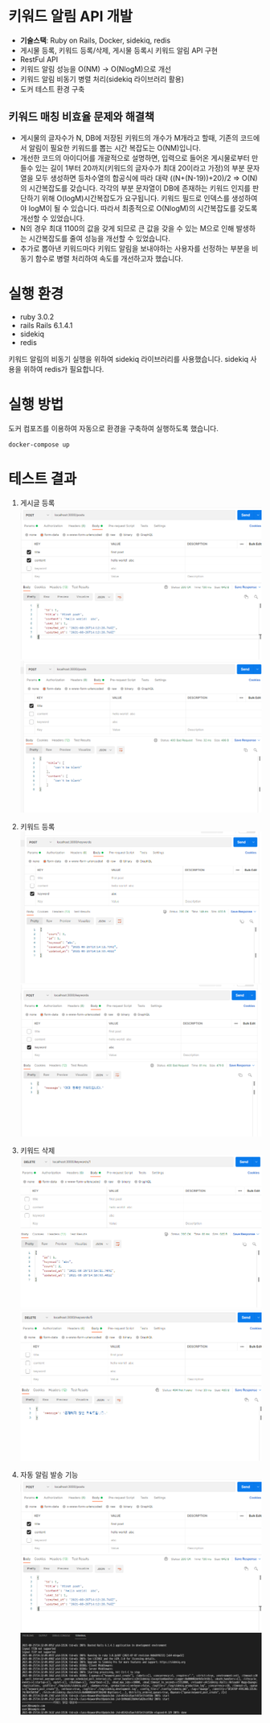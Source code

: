 # 키워드 알림 API 개발

- **기술스택**: Ruby on Rails, Docker, sidekiq, redis
- 게시물 등록, 키워드 등록/삭제, 게시물 등록시 키워드 알림  API 구현
- RestFul API
- 키워드 알림 성능을 O(NM) -> O(NlogM)으로 개선
- 키워드 알림 비동기 병렬 처리(sidekiq 라이브러리 활용)
- 도커 테스트 환경 구축

## 키워드 매칭 비효율 문제와 해결책
- 게시물의 글자수가 N, DB에 저장된 키워드의 개수가 M개라고 할때, 기존의 코드에서 알림이 필요한 키워드를 뽑는 시간 복잡도는 O(NM)입니다.
- 개선한 코드의 아이디어를 개괄적으로 설명하면, 입력으로 들어온 게시물로부터 만들수 있는 길이 1부터 20까지(키워드의 글자수가 최대 20이라고 가정)의 부분 문자열을 모두 생성하면 등차수열의 합공식에 따라 대략 ((N+(N-19))+20)/2 => O(N)의 시간복잡도를 갖습니다. 각각의 부분 문자열이 DB에 존재하는 키워드 인지를 판단하기 위해 O(logM)시간복잡도가 요구됩니다. 키워드 필드로 인덱스를 생성하여야 logM이 될 수 있습니다. 따라서 최종적으로 O(NlogM)의 시간복잡도를 갖도록 개선할 수 있었습니다.
- N의 경우 최대 1100의 값을 갖게 되므로 큰 값을 갖을 수 있는 M으로 인해 발생하는 시간복잡도를 줄여 성능을 개선할 수 있었습니다.
- 추가로 뽑아낸 키워드마다 키워드 알림을 보내야하는 사용자를 선정하는 부분을 비동기 함수로 병렬 처리하여 속도를 개선하고자 했습니다.


# 실행 환경

- ruby 3.0.2
- rails Rails 6.1.4.1
- sidekiq
- redis

키워드 알림의 비동기 실행을 위하여 sidekiq 라이브러리를 사용했습니다. sidekiq 사용을 위하여 redis가 필요합니다.

# 실행 방법

도커 컴포즈를 이용하여 자동으로 환경을 구축하여 실행하도록 했습니다.

```
docker-compose up
```

# 테스트 결과

1. 게시글 등록
   ![Post posts request](./img/PostPosts.png)
   ![Post posts request](./img/PostPosts2.png)

2. 키워드 등록
   ![Post keywords request](./img/PostKeywords.png)
   ![Post keywords request](./img/PostKeyword2.png)

3. 키워드 삭제
   ![Delete keywords request](./img/DeleteKeywords.png)
   ![Delete keywords request](./img/DeleteKeywords2.png)

4. 자동 알림 발송 기능
   ![Post posts request](./img/PostPosts.png)
   ![result](./img/select.png)
